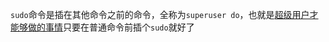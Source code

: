 `sudo`命令是插在其他命令之前的命令，全称为`superuser do`，也就是[超级用户才能够做的事情](https://github.com/ccfisme/command-of-Mac/blob/%E8%B6%85%E7%BA%A7%E7%94%A8%E6%88%B7%E8%83%BD%E5%A4%9F%E5%81%9A%E4%BB%80%E4%B9%88/README.md)只要在普通命令前插个`sudo`就好了
